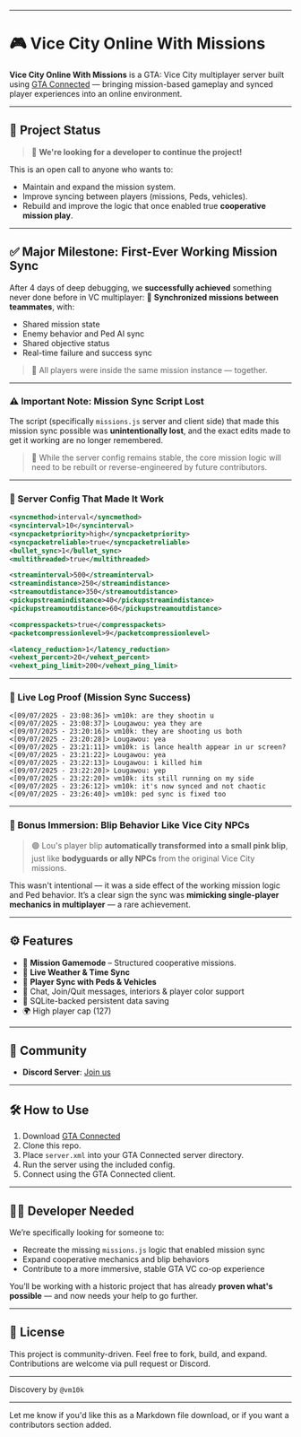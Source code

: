 
---

# 🎮 Vice City Online With Missions

**Vice City Online With Missions** is a GTA: Vice City multiplayer server built using [GTA Connected](https://gtaconnected.com/) — bringing mission-based gameplay and synced player experiences into an online environment.

---

## 🏁 Project Status

> 🧠 **We're looking for a developer to continue the project!**

This is an open call to anyone who wants to:

* Maintain and expand the mission system.
* Improve syncing between players (missions, Peds, vehicles).
* Rebuild and improve the logic that once enabled true **cooperative mission play**.

---

## ✅ Major Milestone: First-Ever Working Mission Sync

After 4 days of deep debugging, we **successfully achieved** something never done before in VC multiplayer:
📌 **Synchronized missions between teammates**, with:

* Shared mission state
* Enemy behavior and Ped AI sync
* Shared objective status
* Real-time failure and success sync

> 👥 All players were inside the same mission instance — together.

---

### ⚠️ Important Note: Mission Sync Script Lost

The script (specifically `missions.js` server and client side) that made this mission sync possible was **unintentionally lost**, and the exact edits made to get it working are no longer remembered.

> 🧠 While the server config remains stable, the core mission logic will need to be rebuilt or reverse-engineered by future contributors.

---

### 🔧 Server Config That Made It Work

```xml
<syncmethod>interval</syncmethod>
<syncinterval>10</syncinterval>
<syncpacketpriority>high</syncpacketpriority>
<syncpacketreliable>true</syncpacketreliable>
<bullet_sync>1</bullet_sync>
<multithreaded>true</multithreaded>

<streaminterval>500</streaminterval>
<streamindistance>250</streamindistance>
<streamoutdistance>350</streamoutdistance>
<pickupstreamindistance>40</pickupstreamindistance>
<pickupstreamoutdistance>60</pickupstreamoutdistance>

<compresspackets>true</compresspackets>
<packetcompressionlevel>9</packetcompressionlevel>

<latency_reduction>1</latency_reduction>
<vehext_percent>20</vehext_percent>
<vehext_ping_limit>200</vehext_ping_limit>
```

---

### 🧾 Live Log Proof (Mission Sync Success)

```log
<[09/07/2025 - 23:08:36]> vm10k: are they shootin u 
<[09/07/2025 - 23:08:37]> Lougawou: yea they are
<[09/07/2025 - 23:20:16]> vm10k: they are shooting us both
<[09/07/2025 - 23:20:28]> Lougawou: yea
<[09/07/2025 - 23:21:11]> vm10k: is lance health appear in ur screen?
<[09/07/2025 - 23:21:22]> Lougawou: yea
<[09/07/2025 - 23:22:13]> Lougawou: i killed him
<[09/07/2025 - 23:22:20]> Lougawou: yep
<[09/07/2025 - 23:22:20]> vm10k: its still running on my side
<[09/07/2025 - 23:26:12]> vm10k: it's now synced and not chaotic
<[09/07/2025 - 23:26:40]> vm10k: ped sync is fixed too
```

---

### 🎯 Bonus Immersion: Blip Behavior Like Vice City NPCs

> 🟣 Lou's player blip **automatically transformed into a small pink blip**, just like **bodyguards or ally NPCs** from the original Vice City missions.

This wasn't intentional — it was a side effect of the working mission logic and Ped behavior.
It’s a clear sign the sync was **mimicking single-player mechanics in multiplayer** — a rare achievement.

---

## ⚙️ Features

* 🧭 **Mission Gamemode** – Structured cooperative missions.
* 🔁 **Live Weather & Time Sync**
* 👥 **Player Sync with Peds & Vehicles**
* 💬 Chat, Join/Quit messages, interiors & player color support
* 💾 SQLite-backed persistent data saving
* 🌍 High player cap (127)

---

## 💬 Community

* **Discord Server**: [Join us](https://discord.gg/Fq5Cu8dVyp)
---

## 🛠 How to Use

1. Download [GTA Connected](https://gtaconnected.com/)
2. Clone this repo.
3. Place `server.xml` into your GTA Connected server directory.
4. Run the server using the included config.
5. Connect using the GTA Connected client.

---

## 🧑‍💻 Developer Needed

We’re specifically looking for someone to:

* Recreate the missing `missions.js` logic that enabled mission sync
* Expand cooperative mechanics and blip behaviors
* Contribute to a more immersive, stable GTA VC co-op experience

You’ll be working with a historic project that has already **proven what's possible** — and now needs your help to go further.

---

## 🧾 License

This project is community-driven. Feel free to fork, build, and expand. Contributions are welcome via pull request or Discord.

---

Discovery by `@vm10k`

---

Let me know if you'd like this as a Markdown file download, or if you want a contributors section added.
